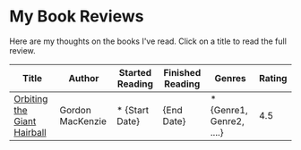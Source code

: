 # My Book Reviews

Here are my thoughts on the books I've read. Click on a title to read the full review.

| Title | Author | Started Reading | Finished Reading | Genres | Rating |
| --- | --- | --- | --- | --- | --- |
| [Orbiting the Giant Hairball](books/orbiting_the_giant_hairball-gordon_mackenzie.md) | Gordon MacKenzie | * {Start Date} | {End Date} | * {Genre1, Genre2, ....} | 4.5 |
